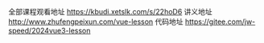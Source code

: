 全部课程观看地址 https://kbudi.xetslk.com/s/22hoD6
讲义地址 http://www.zhufengpeixun.com/vue-lesson 
代码地址 https://gitee.com/jw-speed/2024vue3-lesson